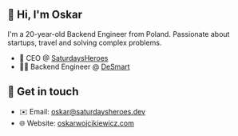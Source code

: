 ## 👋 Hi, I'm Oskar 
I'm a 20-year-old Backend Engineer from Poland. Passionate about startups, travel and solving complex problems. 
- 💼 CEO @ [SaturdaysHeroes](https://saturdaysheroes.dev)
- 🧑‍💻 Backend Engineer @ [DeSmart](https://desmart.com)

## 💬 Get in touch 
- ✉️ Email: oskar@saturdaysheroes.dev
- 🌐 Website: [oskarwojcikiewicz.com](https://oskarwojcikiewicz.com)
